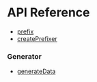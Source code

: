 # API Reference

* [prefix](api/prefix.md)
* [createPrefixer](api/createPrefixer.md)

### Generator
* [generateData](api/generator/generateData.md)
